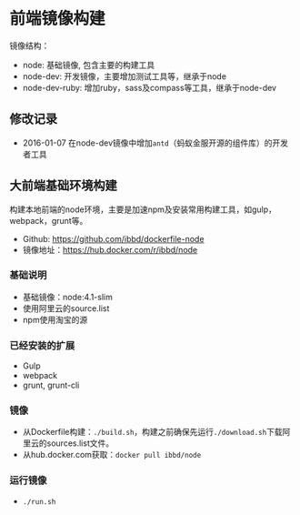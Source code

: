 # 前端镜像构建


镜像结构：

- node: 基础镜像, 包含主要的构建工具
- node-dev: 开发镜像，主要增加测试工具等，继承于node
- node-dev-ruby: 增加ruby，sass及compass等工具，继承于node-dev 

## 修改记录

- 2016-01-07 在node-dev镜像中增加`antd`（蚂蚁金服开源的组件库）的开发者工具

## 大前端基础环境构建

构建本地前端的node环境，主要是加速npm及安装常用构建工具，如gulp，webpack，grunt等。

- Github:   https://github.com/ibbd/dockerfile-node 
- 镜像地址：https://hub.docker.com/r/ibbd/node

### 基础说明 

- 基础镜像：node:4.1-slim
- 使用阿里云的source.list
- npm使用淘宝的源

### 已经安装的扩展

- Gulp
- webpack
- grunt, grunt-cli

### 镜像 

- 从Dockerfile构建：`./build.sh`，构建之前确保先运行`./download.sh`下载阿里云的sources.list文件。
- 从hub.docker.com获取：`docker pull ibbd/node`

### 运行镜像

- `./run.sh`


